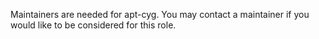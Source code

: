 Maintainers are needed for apt-cyg.  You may contact a maintainer if you would like to be considered for this role.